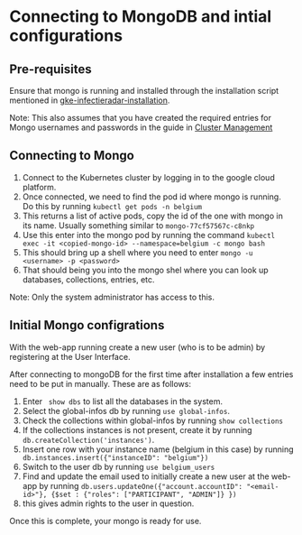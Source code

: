 # Connecting to MongoDB and intial configurations

## Pre-requisites

Ensure that mongo is running and installed through the installation script mentioned in [gke-infectieradar-installation](https://github.com/influenzanet/infectieradar-setup-guide/blob/main/installation/3-install-infectieradar-gke.md). 

Note: This also assumes that you have created the required entries for Mongo usernames and passwords in the guide in [Cluster Management](https://github.com/InfectieradarBE/cluster-management)

## Connecting to Mongo

1. Connect to the Kubernetes cluster by logging in to the google cloud platform.
2. Once connected, we need to find the pod id where mongo is running. Do this by running ```kubectl get pods -n belgium```
3. This returns a list of active pods, copy the id of the one with mongo in its name. Usually something similar to ```mongo-77cf57567c-c8nkp```
4. Use this enter into the mongo pod by running the command ``` kubectl exec -it <copied-mongo-id> --namespace=belgium -c mongo bash ```
5. This should bring up a shell where you need to enter ``` mongo -u <username> -p <password> ```
6. That should being you into the mongo shel where you can look up databases, collections, entries, etc.

Note: Only the system administrator has access to this.

## Initial Mongo configrations

With the web-app running create a new user (who is to be admin) by registering at the User Interface.

After connecting to mongoDB for the first time after installation a few entries need to be put in manually. These are as follows:

1. Enter ``` show dbs``` to list all the databases in the system.
2. Select the global-infos db by running ``` use global-infos ```.
3. Check the collections within global-infos by running ``` show collections ```
4. If the collections instances is not present, create it by running ``` db.createCollection('instances') ```.
5. Insert one row with your instance name (belgium in this case) by running ``` db.instances.insert({"instanceID": "belgium"})```
6. Switch to the user db by running ``` use belgium_users ```
7. Find and update the email used to initially create a new user at the web-app by running ```db.users.updateOne({"account.accountID": "<email-id>"}, {$set : {"roles": ["PARTICIPANT", "ADMIN"]} }) ```
8. this gives admin rights to the user in question.

Once this is complete, your mongo is ready for use.